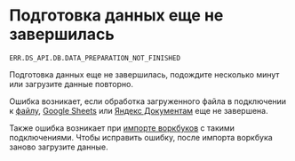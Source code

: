 # Подготовка данных еще не завершилась

`ERR.DS_API.DB.DATA_PREPARATION_NOT_FINISHED`

Подготовка данных еще не завершилась, подождите несколько минут или загрузите данные повторно.


Ошибка возникает, если обработка загруженного файла в подключении к [файлу](../../operations/connection/create-file.md), [Google Sheets](../../operations/connection/create-google-sheets.md) или [Яндекс Документам](../../operations/connection/create-yadocs.md) еще не завершена.


Также ошибка возникает при [импорте воркбуков](../../workbooks-collections/export-and-import.md#import-workbook) с такими подключениями. Чтобы исправить ошибку, после импорта воркбука заново загрузите данные.




